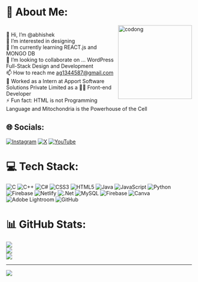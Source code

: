 # 💫 About Me:
<img align="right" alt="codong" width="200" src="https://media4.giphy.com/media/Ll22OhMLAlVDb8UQWe/giphy.gif"><br>👋 Hi, I’m @abhishek<br>👀 I’m interested in designing<br>🌱 I’m currently learning REACT.js and MONGO DB<br>💞️ I’m looking to collaborate on ... WordPress Full-Stack Design and Development<br>📫 How to reach me ag1344587@gmail.com<br>🏢 Worked as a Intern at Apport Software Solutions Private Limited as a 👷‍♂️ Front-end Developer<br>⚡ Fun fact: HTML is not Programming Language and Mitochondria is the Powerhouse of the Cell


## 🌐 Socials:
[![Instagram](https://img.shields.io/badge/Instagram-%23E4405F.svg?logo=Instagram&logoColor=white)](https://instagram.com/abhishekgupta_78) [![X](https://img.shields.io/badge/X-black.svg?logo=X&logoColor=white)](https://x.com/Official_abhi07) [![YouTube](https://img.shields.io/badge/YouTube-%23FF0000.svg?logo=YouTube&logoColor=white)](https://youtube.com/@VectorAbhi) 

# 💻 Tech Stack:
![C](https://img.shields.io/badge/c-%2300599C.svg?style=flat-square&logo=c&logoColor=white) ![C++](https://img.shields.io/badge/c++-%2300599C.svg?style=flat-square&logo=c%2B%2B&logoColor=white) ![C#](https://img.shields.io/badge/c%23-%23239120.svg?style=flat-square&logo=csharp&logoColor=white) ![CSS3](https://img.shields.io/badge/css3-%231572B6.svg?style=flat-square&logo=css3&logoColor=white) ![HTML5](https://img.shields.io/badge/html5-%23E34F26.svg?style=flat-square&logo=html5&logoColor=white) ![Java](https://img.shields.io/badge/java-%23ED8B00.svg?style=flat-square&logo=openjdk&logoColor=white) ![JavaScript](https://img.shields.io/badge/javascript-%23323330.svg?style=flat-square&logo=javascript&logoColor=%23F7DF1E) ![Python](https://img.shields.io/badge/python-3670A0?style=flat-square&logo=python&logoColor=ffdd54) ![Firebase](https://img.shields.io/badge/firebase-%23039BE5.svg?style=flat-square&logo=firebase) ![Netlify](https://img.shields.io/badge/netlify-%23000000.svg?style=flat-square&logo=netlify&logoColor=#00C7B7) ![.Net](https://img.shields.io/badge/.NET-5C2D91?style=flat-square&logo=.net&logoColor=white) ![MySQL](https://img.shields.io/badge/mysql-4479A1.svg?style=flat-square&logo=mysql&logoColor=white) ![Firebase](https://img.shields.io/badge/firebase-a08021?style=flat-square&logo=firebase&logoColor=ffcd34) ![Canva](https://img.shields.io/badge/Canva-%2300C4CC.svg?style=flat-square&logo=Canva&logoColor=white) ![Adobe Lightroom](https://img.shields.io/badge/Adobe%20Lightroom-31A8FF.svg?style=flat-square&logo=Adobe%20Lightroom&logoColor=white) ![GitHub](https://img.shields.io/badge/github-%23121011.svg?style=flat-square&logo=github&logoColor=white)
# 📊 GitHub Stats:
![](https://github-readme-stats.vercel.app/api?username=abhishekk-78&theme=radical&hide_border=false&include_all_commits=false&count_private=false)<br/>
![](https://github-readme-streak-stats.herokuapp.com/?user=abhishekk-78&theme=radical&hide_border=false)<br/>
![](https://github-readme-stats.vercel.app/api/top-langs/?username=abhishekk-78&theme=radical&hide_border=false&include_all_commits=false&count_private=false&layout=compact)

---
[![](https://visitcount.itsvg.in/api?id=abhishekk-78&icon=0&color=0)](https://visitcount.itsvg.in)

<!-- Proudly created with GPRM ( https://gprm.itsvg.in ) -->

